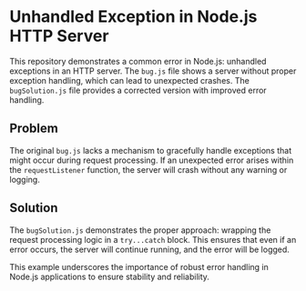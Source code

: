 # Unhandled Exception in Node.js HTTP Server

This repository demonstrates a common error in Node.js: unhandled exceptions in an HTTP server.  The `bug.js` file shows a server without proper exception handling, which can lead to unexpected crashes.  The `bugSolution.js` file provides a corrected version with improved error handling.

## Problem

The original `bug.js` lacks a mechanism to gracefully handle exceptions that might occur during request processing.  If an unexpected error arises within the `requestListener` function, the server will crash without any warning or logging.

## Solution

The `bugSolution.js` demonstrates the proper approach: wrapping the request processing logic in a `try...catch` block.  This ensures that even if an error occurs, the server will continue running, and the error will be logged.

This example underscores the importance of robust error handling in Node.js applications to ensure stability and reliability.